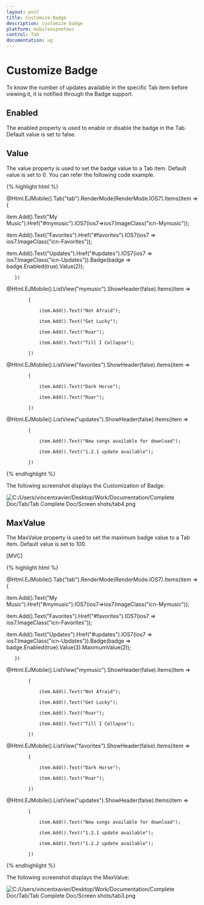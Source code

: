 ```yaml
---
layout: post
title: Customize-Badge
description: customize badge
platform: mobileaspnetmvc
control: Tab
documentation: ug
---
```


# Customize Badge

To know the number of updates available in the specific Tab item before viewing it, it is notified through the Badge support. 

## Enabled

The enabled property is used to enable or disable the badge in the Tab. Default value is set to false.

## Value

The value property is used to set the badge value to a Tab item. Default value is set to 0. You can refer the following code example. 

{% highlight html %}

@Html.EJMobile().Tab("tab").RenderMode(RenderMode.IOS7).Items(item =>{

item.Add().Text("My Music").Href("#mymusic").IOS7(ios7=>ios7.ImageClass("icn-Mymusic"));

item.Add().Text("Favorites").Href("#favorites").IOS7(ios7 => ios7.ImageClass("icn-Favorites"));

item.Add().Text("Updates").Href("#updates").IOS7(ios7 => ios7.ImageClass("icn-Updates")).Badge(badge => badge.Enabled(true).Value(2));

       })

<!-- Tab first item -->

@Html.EJMobile().ListView("mymusic").ShowHeader(false).Items(item =>

            {

                item.Add().Text("Not Afraid");

                item.Add().Text("Get Lucky");

                item.Add().Text("Roar");

                item.Add().Text("Till I Collapse");

            })

<!-- Tab second item -->

@Html.EJMobile().ListView("favorites").ShowHeader(false).Items(item =>

            {

                item.Add().Text("Dark Horse");

                item.Add().Text("Roar");

            })

<!-- Tab third item -->

@Html.EJMobile().ListView("updates").ShowHeader(false).Items(item =>

            {

                item.Add().Text("New songs available for download");

                item.Add().Text("1.2.1 update available");

            })

{% endhighlight %}

The following screenshot displays the Customization of Badge:

![C:/Users/vincentxavier/Desktop/Work/Documentation/Complete Doc/Tab/Tab Complete Doc/Screen shots/tab4.png](Customize-Badge_images/Customize-Badge_img1.png)



## MaxValue

The MaxValue property is used to set the maximum badge value to a Tab item. Default value is set to 100. 

 [MVC]

{% highlight html %}


@Html.EJMobile().Tab("tab").RenderMode(RenderMode.IOS7).Items(item =>{

item.Add().Text("My Music").Href("#mymusic").IOS7(ios7=>ios7.ImageClass("icn-Mymusic"));

item.Add().Text("Favorites").Href("#favorites").IOS7(ios7 => ios7.ImageClass("icn-Favorites"));

item.Add().Text("Updates").Href("#updates").IOS7(ios7 => ios7.ImageClass("icn-Updates")).Badge(badge => badge.Enabled(true).Value(3).MaximumValue(2));

       })

<!-- Tab first item -->

@Html.EJMobile().ListView("mymusic").ShowHeader(false).Items(item =>

            {

                item.Add().Text("Not Afraid");

                item.Add().Text("Get Lucky");

                item.Add().Text("Roar");

                item.Add().Text("Till I Collapse");

            })

<!-- Tab second item -->

@Html.EJMobile().ListView("favorites").ShowHeader(false).Items(item =>

            {

                item.Add().Text("Dark Horse");

                item.Add().Text("Roar");

            })

<!-- Tab third item -->

@Html.EJMobile().ListView("updates").ShowHeader(false).Items(item =>

            {

                item.Add().Text("New songs available for download");

                item.Add().Text("1.2.1 update available");

                item.Add().Text("1.2.2 update available");

            })

{% endhighlight %}

The following screenshot displays the MaxValue:

![C:/Users/vincentxavier/Desktop/Work/Documentation/Complete Doc/Tab/Tab Complete Doc/Screen shots/tab3.png](Customize-Badge_images/Customize-Badge_img2.png)



